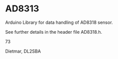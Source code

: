 # AD8313

Arduino Library for data handling of AD8318 sensor.

See further details in the header file AD8318.h.

73

Dietmar, DL2SBA

